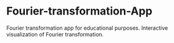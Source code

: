 # Fourier-transformation-App
Fourier transformation app for educational purposes. Interactive visualization of Fourier transformation.
